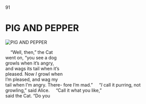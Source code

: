 91

# PIG AND PEPPER

![PIG AND PEPPER](https://www.gutenberg.org/files/19778/19778-h/images/p084.png)

&nbsp;&nbsp;&nbsp;&nbsp;“Well, then,” the Cat  
went on, “you see a dog  
growls when it’s angry,  
and wags its tail when it’s  
pleased. Now *I* growl when  
I’m pleased, and wag my  
tail when I’m angry. There-
fore I’m mad.”
&nbsp;&nbsp;&nbsp;&nbsp;“*I* call it purring, not  
growling,” said Alice.
&nbsp;&nbsp;&nbsp;&nbsp;“Call it what you like,”  
said the Cat. “Do you
